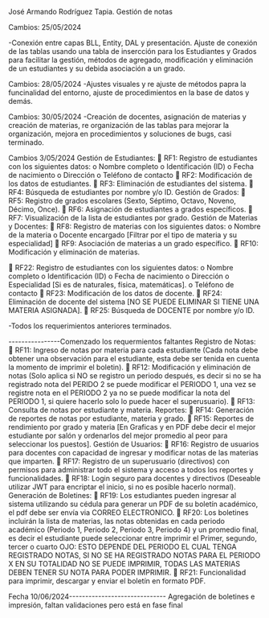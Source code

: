 José Armando Rodríguez Tapia. Gestión de notas 

Cambios: 25/05/2024

-Conexión entre capas BLL, Entity, DAL y presentación. Ajuste de conexión de las tablas usando una tabla de insercción para los Estudiantes y Grados para facilitar la gestión, métodos de agregado, modificación 
y eliminación de un estudiantes y su debida asociación a un grado.

Cambios: 28/05/2024 
-Ajustes visuales y re ajuste de métodos papra la funcinalidad del entorno, ajuste de procedimientos en la base de datos y demás.

Cambios: 30/05/2024
-Creación de docentes, asignación de materias y creación de materias, re organización de las tablas para mejorar la organización, mejora en procedimientos y soluciones de bugs, casi terminado.

Cambios 3/05/2024 
Gestión de Estudiantes: 
 RF1: Registro de estudiantes con los siguientes datos: 
o Nombre completo 
o Identificación (ID) 
o Fecha de nacimiento 
o Dirección 
o Teléfono de contacto 
 RF2: Modificación de los datos de estudiantes. 
 RF3: Eliminación de estudiantes del sistema. 
 RF4: Búsqueda de estudiantes por nombre y/o ID. 
Gestión de Grados: 
 RF5: Registro de grados escolares (Sexto, Séptimo, Octavo, Noveno, 
Décimo, Once). 
 RF6: Asignación de estudiantes a grados específicos. 
 RF7: Visualización de la lista de estudiantes por grado. 
Gestión de Materias y Docentes: 
 RF8: Registro de materias con los siguientes datos: 
o Nombre de la materia 
o Docente encargado [Filtrar por el tipo de materia y su 
especialidad] 
 RF9: Asociación de materias a un grado específico. 
 RF10: Modificación y eliminación de materias. 

 RF22: Registro de estudiantes con los siguientes datos: 
o Nombre completo 
o Identificación (ID) 
o Fecha de nacimiento 
o Dirección 
o Especialidad [Si es de naturales, física, matemáticas]. 
o Teléfono de contacto 
 RF23: Modificación de los datos de docente. 
 RF24: Eliminación de docente del sistema [NO SE PUEDE 
ELIMINAR SI TIENE UNA MATERIA ASIGNADA]. 
 RF25: Búsqueda de DOCENTE por nombre y/o ID. 

-Todos los requerimientos anteriores terminados.

----------------Comenzado los requermientos faltantes 
Registro de Notas: 
 RF11: Ingreso de notas por materia para cada estudiante (Cada nota debe 
obtener una observación para el estudiante, esta debe ser tenida en cuenta 
la momento de imprimir el boletin). 
 RF12: Modificación y eliminación de notas (Solo aplica si NO se registro 
un periodo después, es decir si no se ha registrado nota del PERIDO 2 se 
puede modificar el PERIODO 1, una vez se registre nota en el PERIODO 
2 ya no se puede modificar la nota del PERIODO 1, si quiere hacerlo solo 
lo puede hacer el superusuario). 
 RF13: Consulta de notas por estudiante y materia. 
Reportes: 
 RF14: Generación de reportes de notas por estudiante, materia y grado. 
 RF15: Reportes de rendimiento por grado y materia [En Graficas y en 
PDF debe decir el mejor estudiante por salón y ordenarlos del mejor 
promedio al peor para seleccionar los puestos]. 
Gestión de Usuarios: 
 RF16: Registro de usuarios para docentes con capacidad de ingresar y 
modificar notas de las materias que imparten. 
 RF17: Registro de un superusuario (directivos) con permisos para 
administrar todo el sistema y acceso a todos los reportes y 
funcionalidades. 
 RF18: Login seguro para docentes y directivos (Deseable utilizar JWT 
para encriptar el inicio, si no es posible hacerlo normal). 
Generación de Boletines: 
 RF19: Los estudiantes pueden ingresar al sistema utilizando su cédula 
para generar un PDF de su boletín académico, el pdf debe ser envía via 
CORREO ELECTRONICO. 
 RF20: Los boletines incluirán la lista de materias, las notas obtenidas en 
cada periodo académico (Periodo 1, Periodo 2, Periodo 3, Periodo 4) y 
un promedio final, es decir el estudiante puede seleccionar entre imprimir 
el Primer, segundo, tercer o cuarto OJO: ESTO DEPENDE DEL 
PERIODO EL CUAL TENGA REGISTRADO NOTAS, SI NO SE HA 
REGISTRADO NOTAS PARA EL PERIODO X EN SU TOTALIDAD 
NO SE PUEDE IMPRIMIR, TODAS LAS MATERIAS DEBEN 
TENER SU NOTA PARA PODER IMPRIMIR. 
 RF21: Funcionalidad para imprimir, descargar y enviar el boletín en 
formato PDF. 

Fecha 10/06/2024------------------------------
Agregación de boletines e impresión, faltan validaciones pero está en fase final 

